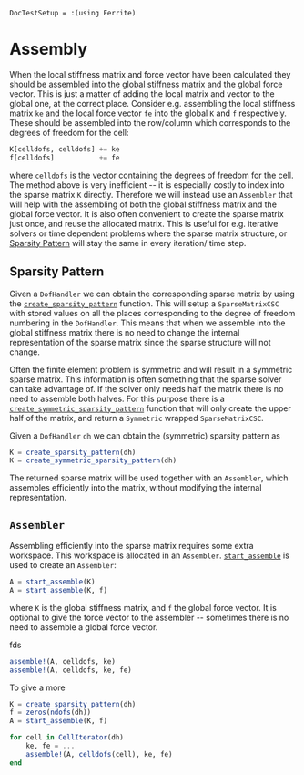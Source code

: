 ```@meta
DocTestSetup = :(using Ferrite)
```

# Assembly

When the local stiffness matrix and force vector have been calculated
they should be assembled into the global stiffness matrix and the
global force vector. This is just a matter of adding the local
matrix and vector to the global one, at the correct place. Consider e.g.
assembling the local stiffness matrix `ke` and the local force vector `fe`
into the global `K` and `f` respectively. These should be assembled into
the row/column which corresponds to the degrees of freedom for the cell:

```julia
K[celldofs, celldofs] += ke
f[celldofs]           += fe
```

where `celldofs` is the vector containing the degrees of freedom for the cell.
The method above is very inefficient -- it is especially costly to index
into the sparse matrix `K` directly. Therefore we will instead use an
`Assembler` that will help with the assembling of both the global stiffness
matrix and the global force vector. It is also often convenient to create the
sparse matrix just once, and reuse the allocated matrix. This is useful for
e.g. iterative solvers or time dependent problems where the sparse matrix
structure, or [Sparsity Pattern](@ref) will stay the same in every iteration/
time step.

## Sparsity Pattern

Given a `DofHandler` we can obtain the corresponding sparse matrix by using the
[`create_sparsity_pattern`](@ref) function. This will setup a `SparseMatrixCSC`
with stored values on all the places corresponding to the degree of freedom numbering
in the `DofHandler`. This means that when we assemble into the global stiffness matrix
there is no need to change the internal representation of the sparse matrix since the
sparse structure will not change.

Often the finite element problem is symmetric and will result in a symmetric sparse
matrix. This information is often something that the sparse solver can take advantage of.
If the solver only needs half the matrix there is no need to assemble both halves.
For this purpose there is a [`create_symmetric_sparsity_pattern`](@ref) function that
will only create the upper half of the matrix, and return a `Symmetric` wrapped
`SparseMatrixCSC`.

Given a `DofHandler` `dh` we can obtain the (symmetric) sparsity pattern as

```julia
K = create_sparsity_pattern(dh)
K = create_symmetric_sparsity_pattern(dh)
```

The returned sparse matrix will be used together with an `Assembler`, which
assembles efficiently into the matrix, without modifying the internal representation.

## `Assembler`

Assembling efficiently into the sparse matrix requires some extra workspace.
This workspace is allocated in an `Assembler`. [`start_assemble`](@ref) is
used to create an `Assembler`:

```julia
A = start_assemble(K)
A = start_assemble(K, f)
```

where `K` is the global stiffness matrix, and `f` the global force vector.
It is optional to give the force vector to the assembler -- sometimes
there is no need to assemble a global force vector.

fds

```julia
assemble!(A, celldofs, ke)
assemble!(A, celldofs, ke, fe)
```


To give a more

```julia
K = create_sparsity_pattern(dh)
f = zeros(ndofs(dh))
A = start_assemble(K, f)

for cell in CellIterator(dh)
    ke, fe = ...
    assemble!(A, celldofs(cell), ke, fe)
end
```
